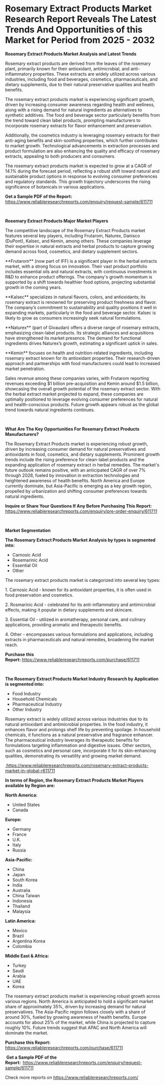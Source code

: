 <p><h1>Rosemary Extract Products Market Research Report Reveals The Latest Trends And Opportunities of this Market for Period from 2025 - 2032</h1></p><p><strong>Rosemary Extract Products Market Analysis and Latest Trends</strong></p>
<p><p>Rosemary extract products are derived from the leaves of the rosemary plant, primarily known for their antioxidant, antimicrobial, and anti-inflammatory properties. These extracts are widely utilized across various industries, including food and beverages, cosmetics, pharmaceuticals, and dietary supplements, due to their natural preservative qualities and health benefits.</p><p>The rosemary extract products market is experiencing significant growth, driven by increasing consumer awareness regarding health and wellness, along with a rising demand for natural ingredients as alternatives to synthetic additives. The food and beverage sector particularly benefits from the trend toward clean label products, prompting manufacturers to incorporate rosemary extracts for flavor enhancement and preservation.</p><p>Additionally, the cosmetics industry is leveraging rosemary extracts for their anti-aging benefits and skin-soothing properties, which further contributes to market growth. Technological advancements in extraction processes and product formulation are also enhancing the quality and efficacy of rosemary extracts, appealing to both producers and consumers.</p><p>The rosemary extract products market is expected to grow at a CAGR of 14.1% during the forecast period, reflecting a robust shift toward natural and sustainable product options in response to evolving consumer preferences and regulatory standards. This growth trajectory underscores the rising significance of botanicals in various applications.</p></p>
<p><strong>Get a Sample PDF of the Report:&nbsp;</strong> <a href="https://www.reliableresearchreports.com/enquiry/request-sample/611711?utm_campaign=2737&utm_medium=2&utm_source=Github&utm_content=ia&utm_term=23032025&utm_id=rosemary-extract-products">https://www.reliableresearchreports.com/enquiry/request-sample/611711</a></p>
<p>&nbsp;</p>
<p><strong>Rosemary Extract Products Major Market Players</strong></p>
<p><p>The competitive landscape of the Rosemary Extract Products market features several key players, including Frutarom, Naturex, Danisco (DuPont), Kalsec, and Kemin, among others. These companies leverage their expertise in natural extracts and herbal products to capture growing demand across food, cosmetics, and dietary supplement sectors.</p><p>**Frutarom** (now part of IFF) is a significant player in the herbal extracts market, with a strong focus on innovation. Their vast product portfolio includes essential oils and natural extracts, with continuous investments in R&D to enhance product offerings. The company's growth momentum is supported by a shift towards healthier food options, projecting substantial growth in the coming years.</p><p>**Kalsec** specializes in natural flavors, colors, and antioxidants; its rosemary extract is renowned for preserving product freshness and flavor. The company’s commitment to sustainability and quality positions it well in expanding markets, particularly in the food and beverage sector. Kalsec is likely to grow as consumers increasingly seek natural formulations.</p><p>**Naturex** (part of Givaudan) offers a diverse range of rosemary extracts, emphasizing clean-label products. Its strategic alliances and acquisitions have strengthened its market presence. The demand for functional ingredients drives Naturex’s growth, estimating a significant uptick in sales.</p><p>**Kemin** focuses on health and nutrition-related ingredients, including rosemary extract known for its antioxidant properties. Their research-driven approach and partnerships with food manufacturers could lead to increased market penetration.</p><p>Sales revenue among these companies varies, with Frutarom reporting revenues exceeding $1 billion pre-acquisition and Kemin around $1.5 billion, showcasing the overall growth potential of the rosemary extract sector. With the herbal extract market projected to expand, these companies are optimally positioned to leverage evolving consumer preferences for natural and health-conscious products. Future growth appears robust as the global trend towards natural ingredients continues.</p></p>
<p>&nbsp;</p>
<p><strong>What Are The Key Opportunities For Rosemary Extract Products Manufacturers?</strong></p>
<p><p>The Rosemary Extract Products market is experiencing robust growth, driven by increasing consumer demand for natural preservatives and antioxidants in food, cosmetics, and dietary supplements. Prominent growth trends include the rising preference for clean-label products and the expanding application of rosemary extract in herbal remedies. The market's future outlook remains positive, with an anticipated CAGR of over 7% through 2028, fueled by innovation in extraction technologies and heightened awareness of health benefits. North America and Europe currently dominate, but Asia-Pacific is emerging as a key growth region, propelled by urbanization and shifting consumer preferences towards natural ingredients.</p></p>
<p><strong>Inquire or Share Your Questions If Any Before Purchasing This Report:</strong> <a href="https://www.reliableresearchreports.com/enquiry/pre-order-enquiry/611711?utm_campaign=2737&utm_medium=2&utm_source=Github&utm_content=ia&utm_term=23032025&utm_id=rosemary-extract-products">https://www.reliableresearchreports.com/enquiry/pre-order-enquiry/611711</a></p>
<p>&nbsp;</p>
<p><strong>Market Segmentation</strong></p>
<p><strong>The Rosemary Extract Products Market Analysis by types is segmented into:</strong></p>
<p><ul><li>Carnosic Acid</li><li>Rosemarinic Acid</li><li>Essential Oil</li><li>Other</li></ul></p>
<p><p>The rosemary extract products market is categorized into several key types: </p><p>1. Carnosic Acid - known for its antioxidant properties, it is often used in food preservation and cosmetics.</p><p>2. Rosmarinic Acid - celebrated for its anti-inflammatory and antimicrobial effects, making it popular in dietary supplements and skincare.</p><p>3. Essential Oil - utilized in aromatherapy, personal care, and culinary applications, providing aromatic and therapeutic benefits.</p><p>4. Other - encompasses various formulations and applications, including extracts in pharmaceuticals and natural remedies, broadening the market reach.</p></p>
<p><strong>Purchase this Report:&nbsp;</strong><a href="https://www.reliableresearchreports.com/purchase/611711?utm_campaign=2737&utm_medium=2&utm_source=Github&utm_content=ia&utm_term=23032025&utm_id=rosemary-extract-products">https://www.reliableresearchreports.com/purchase/611711</a></p>
<p>&nbsp;</p>
<p><strong>The Rosemary Extract Products Market Industry Research by Application is segmented into:</strong></p>
<p><ul><li>Food Industry</li><li>Household Chemicals</li><li>Pharmaceutical Industry</li><li>Other Industry</li></ul></p>
<p><p>Rosemary extract is widely utilized across various industries due to its natural antioxidant and antimicrobial properties. In the food industry, it enhances flavor and prolongs shelf life by preventing spoilage. In household chemicals, it functions as a natural preservative and fragrance enhancer. The pharmaceutical industry leverages its therapeutic benefits for formulations targeting inflammation and digestive issues. Other sectors, such as cosmetics and personal care, incorporate it for its skin-enhancing qualities, demonstrating its versatility and growing market demand.</p></p>
<p><a href="https://www.reliableresearchreports.com/rosemary-extract-products-market-in-global-r611711?utm_campaign=2737&utm_medium=2&utm_source=Github&utm_content=ia&utm_term=23032025&utm_id=rosemary-extract-products">&nbsp;https://www.reliableresearchreports.com/rosemary-extract-products-market-in-global-r611711</a></p>
<p><strong>In terms of Region, the Rosemary Extract Products Market Players available by Region are:</strong></p>
<p>
    <p> <strong> North America: </strong>
        <ul>
            <li>United States</li>
            <li>Canada</li>
        </ul>
        </p> 
    <p> <strong> Europe: </strong>
        <ul>
            <li>Germany</li>
            <li>France</li>
            <li>U.K.</li>
            <li>Italy</li>
            <li>Russia</li>
        </ul>
        </p> 
    <p> <strong> Asia-Pacific: </strong>
        <ul>
            <li>China</li>
            <li>Japan</li>
            <li>South Korea</li>
            <li>India</li>
            <li>Australia</li>
            <li>China Taiwan</li>
            <li>Indonesia</li>
            <li>Thailand</li>
            <li>Malaysia</li>
        </ul>
        </p> 
    <p> <strong> Latin America: </strong>
        <ul>
            <li>Mexico</li>
            <li>Brazil</li>
            <li>Argentina Korea</li>
            <li>Colombia</li>
        </ul>
        </p> 
    <p> <strong> Middle East & Africa: </strong>
        <ul>
            <li>Turkey</li>
            <li>Saudi</li>
            <li>Arabia</li>
            <li>UAE</li>
            <li>Korea</li>
        </ul>
    </p>
    </p>
<p><p>The rosemary extract products market is experiencing robust growth across various regions. North America is anticipated to hold a significant market share of approximately 35%, driven by increasing demand for natural preservatives. The Asia-Pacific region follows closely with a share of around 30%, fueled by growing awareness of health benefits. Europe accounts for about 25% of the market, while China is projected to capture roughly 10%. Future trends suggest that APAC and North America will dominate the market.</p></p>
<p><strong>Purchase this Report: </strong><a href="https://www.reliableresearchreports.com/purchase/611711?utm_campaign=2737&utm_medium=2&utm_source=Github&utm_content=ia&utm_term=23032025&utm_id=rosemary-extract-products">https://www.reliableresearchreports.com/purchase/611711</a></p>
<p>&nbsp;<strong>Get a Sample PDF of the Report:&nbsp;&nbsp;</strong><a href="https://www.reliableresearchreports.com/enquiry/request-sample/611711?utm_campaign=2737&utm_medium=2&utm_source=Github&utm_content=ia&utm_term=23032025&utm_id=rosemary-extract-products">https://www.reliableresearchreports.com/enquiry/request-sample/611711</a></p>
<p><strong></strong></p>
<p>Check more reports on <a href="https://www.reliableresearchreports.com/?utm_campaign=2737&utm_medium=2&utm_source=Github&utm_content=ia&utm_term=23032025&utm_id=rosemary-extract-products">https://www.reliableresearchreports.com/</a></p>